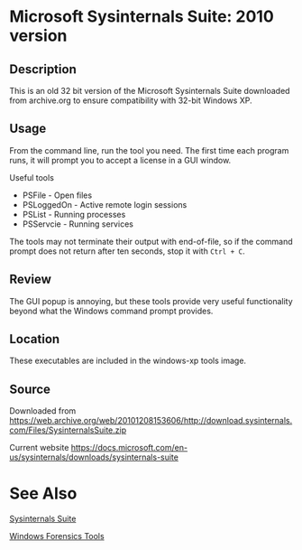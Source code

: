 # Microsoft Sysinternals Suite: 2010 version

## Description
This is an old 32 bit version of the Microsoft Sysinternals Suite downloaded 
from archive.org to ensure compatibility with 32-bit Windows XP.


## Usage
From the command line, run the tool you need.  The first time each program 
runs, it will prompt you to accept a license in a GUI window.

Useful tools
* PSFile - Open files
* PSLoggedOn - Active remote login sessions
* PSList - Running processes
* PSServcie - Running services

The tools may not terminate their output with end-of-file, so if the command 
prompt does not return after ten seconds, stop it with `Ctrl + C`.


## Review
The GUI popup is annoying, but these tools provide very useful functionality 
beyond what the Windows command prompt provides.


## Location
These executables are included in the windows-xp tools image.


## Source
Downloaded from 
https://web.archive.org/web/20101208153606/http://download.sysinternals.com/Files/SysinternalsSuite.zip

Current website
https://docs.microsoft.com/en-us/sysinternals/downloads/sysinternals-suite


# See Also
[Sysinternals Suite](sysinternals.md)


[Windows Forensics Tools](windows.md)
